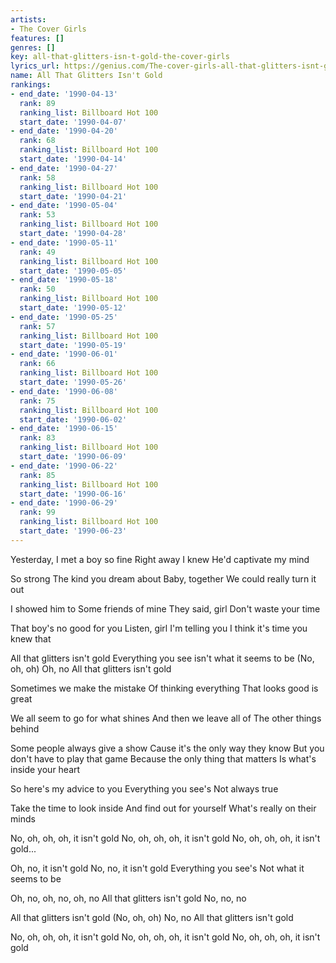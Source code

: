 ```yaml
---
artists:
- The Cover Girls
features: []
genres: []
key: all-that-glitters-isn-t-gold-the-cover-girls
lyrics_url: https://genius.com/The-cover-girls-all-that-glitters-isnt-gold-lyrics
name: All That Glitters Isn't Gold
rankings:
- end_date: '1990-04-13'
  rank: 89
  ranking_list: Billboard Hot 100
  start_date: '1990-04-07'
- end_date: '1990-04-20'
  rank: 68
  ranking_list: Billboard Hot 100
  start_date: '1990-04-14'
- end_date: '1990-04-27'
  rank: 58
  ranking_list: Billboard Hot 100
  start_date: '1990-04-21'
- end_date: '1990-05-04'
  rank: 53
  ranking_list: Billboard Hot 100
  start_date: '1990-04-28'
- end_date: '1990-05-11'
  rank: 49
  ranking_list: Billboard Hot 100
  start_date: '1990-05-05'
- end_date: '1990-05-18'
  rank: 50
  ranking_list: Billboard Hot 100
  start_date: '1990-05-12'
- end_date: '1990-05-25'
  rank: 57
  ranking_list: Billboard Hot 100
  start_date: '1990-05-19'
- end_date: '1990-06-01'
  rank: 66
  ranking_list: Billboard Hot 100
  start_date: '1990-05-26'
- end_date: '1990-06-08'
  rank: 75
  ranking_list: Billboard Hot 100
  start_date: '1990-06-02'
- end_date: '1990-06-15'
  rank: 83
  ranking_list: Billboard Hot 100
  start_date: '1990-06-09'
- end_date: '1990-06-22'
  rank: 85
  ranking_list: Billboard Hot 100
  start_date: '1990-06-16'
- end_date: '1990-06-29'
  rank: 99
  ranking_list: Billboard Hot 100
  start_date: '1990-06-23'
---
```

Yesterday, I met a boy so fine
Right away I knew
He'd captivate my mind

So strong
The kind you dream about
Baby, together
We could really turn it out

I showed him to
Some friends of mine
They said, girl
Don't waste your time

That boy's no good for you
Listen, girl
I'm telling you
I think it's time you knew that


All that glitters isn't gold
Everything you see isn't what it seems to be
(No, oh, oh)
Oh, no
All that glitters isn't gold


Sometimes we make the mistake
Of thinking everything
That looks good is great

We all seem to go for what shines
And then we leave all of
The other things behind

Some people always give a show
Cause it's the only way they know
But you don't have to play that game
Because the only thing that matters
Is what's inside your heart

So here's my advice to you
Everything you see's
Not always true

Take the time to look inside
And find out for yourself
What's really on their minds



No, oh, oh, oh, it isn't gold
No, oh, oh, oh, it isn't gold
No, oh, oh, oh, it isn't gold...

Oh, no, it isn't gold
No, no, it isn't gold
Everything you see's
Not what it seems to be

Oh, no, oh, no, oh, no
All that glitters isn't gold
No, no, no



All that glitters isn't gold
(No, oh, oh)
No, no
All that glitters isn't gold

No, oh, oh, oh, it isn't gold
No, oh, oh, oh, it isn't gold
No, oh, oh, oh, it isn't gold
